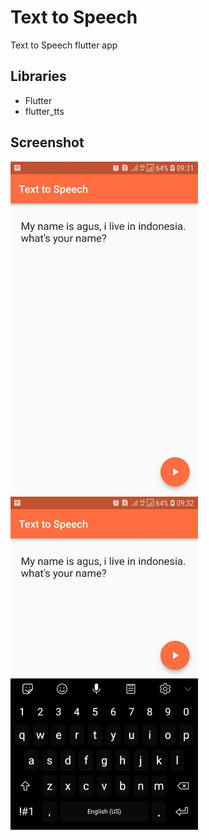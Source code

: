 # Text to Speech

Text to Speech flutter app

## Libraries
* Flutter
* flutter_tts

## Screenshot

<img src="pic1.jpeg" width="300">
<br>
<img src="pic2.jpeg" width="300">